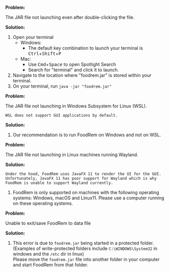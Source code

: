 <!-- markdownlint-disable-file first-line-h1 -->
**Problem:**

The JAR file not launching even after double-clicking the file.

**Solution:**

1. Open your terminal
    * Windows:
        * The default key combination to launch your terminal is <kbd>Ctrl</kbd>+<kbd>Shift</kbd>+<kbd>P</kbd>
    * Mac:
        * Use <kbd>Cmd</kbd>+<kbd>Space</kbd> to open Spotlight Search
        * Search for "terminal" and click it to launch.
1. Navigate to the location where "foodrem.jar" is stored within your terminal.
1. On your terminal, run `java -jar "foodrem.jar"`


**Problem:**

The JAR file not launching in Windows Subsystem for Linux (WSL).

```note
WSL does not support GUI applications by default.
```
**Solution:**

1. Our recommendation is to run FoodRem on Windows and not on WSL.

**Problem:**

The JAR file not launching in Linux machines running Wayland.

**Solution:**

```info
Under the hood, FoodRem uses JavaFX 11 to render the UI for the GUI. 
Unfortunately, JavaFX 11 has poor support for Wayland which is why FoodRem is unable to support Wayland currently.
```

1. FoodRem is only supported on machines with the following operating systems: Windows, macOS and Linux11. Please use a computer running on these operating systems.

**Problem:**

Unable to exit/save FoodRem to data file

**Solution:**

1. This error is due to `foodrem.jar` being started in a protected folder. (Examples of write-protected folders include `C:\WINDOWS\System32` in windows and the `/etc` dir in linux) <br> Please move the `foodrem.jar` file into another folder in your computer and start FoodRem from that folder.
